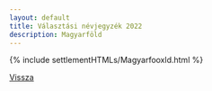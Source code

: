 ```yaml
---
layout: default
title: Választási névjegyzék 2022
description: Magyarföld
---
```


{% include settlementHTMLs/Magyarfooxld.html %}

[Vissza](../)